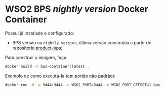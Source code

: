# WSO2 BPS *nightly version* Docker Container

Possui já instalado e configurado:

* BPS versão na `nightly version`, última versão construída a partir do repositório [product-bps](https://github.com/wso2/product-bps);

Para construir a imagem, faça:

```bash
docker build -t bps-container:latest .
```

Exemplo de como executá-la (em portão não padrão):

```bash
docker run -d -p 9444:9444 -e WSO2_PORT=9444 -e WSO2_PORT_OFFSET=1 bps-container:latest
```